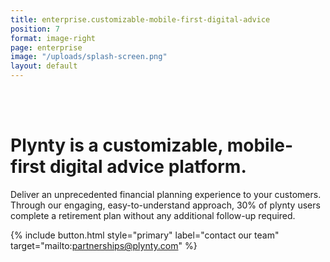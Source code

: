 ```yaml
---
title: enterprise.customizable-mobile-first-digital-advice
position: 7
format: image-right
page: enterprise
image: "/uploads/splash-screen.png"
layout: default
---
```


<br/><br/>
# Plynty is a customizable, mobile-first digital advice platform.

Deliver an unprecedented financial planning experience to your customers. Through our engaging, easy-to-understand approach, 30% of plynty users complete a retirement plan without any additional follow-up required.

{% include button.html style="primary" label="contact our team" target="mailto:partnerships@plynty.com" %}